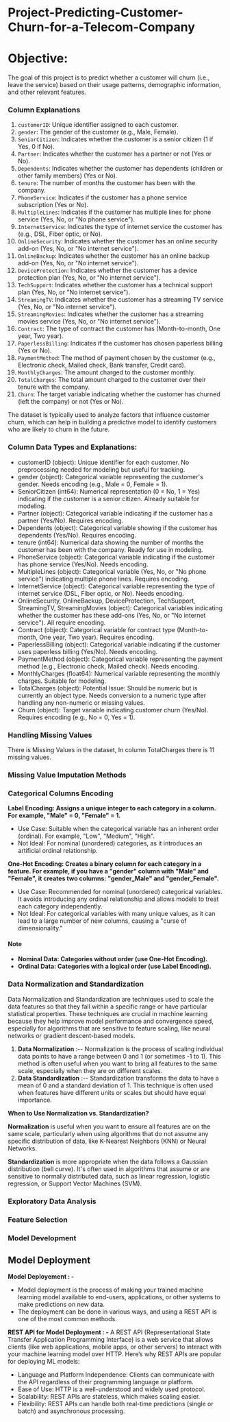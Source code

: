 # Project-Predicting-Customer-Churn-for-a-Telecom-Company

# Objective:
The goal of this project is to predict whether a customer will churn (i.e., leave the service) based on their usage patterns, demographic information, and other relevant features.

### Column Explanations 

1. `customerID`: Unique identifier assigned to each customer.
2. `gender`: The gender of the customer (e.g., Male, Female).
3. `SeniorCitizen`: Indicates whether the customer is a senior citizen (1 if Yes, 0 if No).
4. `Partner`: Indicates whether the customer has a partner or not (Yes or No).
5. `Dependents`: Indicates whether the customer has dependents (children or other family members) (Yes or No).
6. `tenure`: The number of months the customer has been with the company.
7. `PhoneService`: Indicates if the customer has a phone service subscription (Yes or No).
8. `MultipleLines`: Indicates if the customer has multiple lines for phone service (Yes, No, or "No phone service").
9. `InternetService`: Indicates the type of internet service the customer has (e.g., DSL, Fiber optic, or No).
10. `OnlineSecurity`: Indicates whether the customer has an online security add-on (Yes, No, or "No internet service").
11. `OnlineBackup`: Indicates whether the customer has an online backup add-on (Yes, No, or "No internet service").
12. `DeviceProtection`: Indicates whether the customer has a device protection plan (Yes, No, or "No internet service").
13. `TechSupport`: Indicates whether the customer has a technical support plan (Yes, No, or "No internet service").
14. `StreamingTV`: Indicates whether the customer has a streaming TV service (Yes, No, or "No internet service").
15. `StreamingMovies`: Indicates whether the customer has a streaming movies service (Yes, No, or "No internet service").
16. `Contract`: The type of contract the customer has (Month-to-month, One year, Two year).
17. `PaperlessBilling`: Indicates if the customer has chosen paperless billing (Yes or No).
18. `PaymentMethod`: The method of payment chosen by the customer (e.g., Electronic check, Mailed check, Bank transfer, Credit card).
19. `MonthlyCharges`: The amount charged to the customer monthly.
20. `TotalCharges`: The total amount charged to the customer over their tenure with the company.
21. `Churn`: The target variable indicating whether the customer has churned (left the company) or not (Yes or No).

The dataset is typically used to analyze factors that influence customer churn, which can help in building a predictive model to identify customers who are likely to churn in the future.

### Column Data Types and Explanations:
+ customerID (object): Unique identifier for each customer. No preprocessing needed for modeling but useful for tracking.
+ gender (object): Categorical variable representing the customer's gender. Needs encoding (e.g., Male = 0, Female = 1).
+ SeniorCitizen (int64): Numerical representation (0 = No, 1 = Yes) indicating if the customer is a senior citizen. Already suitable for modeling.
+ Partner (object): Categorical variable indicating if the customer has a partner (Yes/No). Requires encoding.
+ Dependents (object): Categorical variable showing if the customer has dependents (Yes/No). Requires encoding.
+ tenure (int64): Numerical data showing the number of months the customer has been with the company. Ready for use in modeling.
+ PhoneService (object): Categorical variable indicating if the customer has phone service (Yes/No). Needs encoding.
+ MultipleLines (object): Categorical variable (Yes, No, or "No phone service") indicating multiple phone lines. Requires encoding.
+ InternetService (object): Categorical variable representing the type of internet service (DSL, Fiber optic, or No). Needs encoding.
+ OnlineSecurity, OnlineBackup, DeviceProtection, TechSupport, StreamingTV, StreamingMovies (object): Categorical variables indicating whether the customer has these add-ons (Yes, No, or "No internet service"). All require encoding.
+ Contract (object): Categorical variable for contract type (Month-to-month, One year, Two year). Requires encoding.
+ PaperlessBilling (object): Categorical variable indicating if the customer uses paperless billing (Yes/No). Needs encoding.
+ PaymentMethod (object): Categorical variable representing the payment method (e.g., Electronic check, Mailed check). Needs encoding.
+ MonthlyCharges (float64): Numerical variable representing the monthly charges. Suitable for modeling.
+ TotalCharges (object): Potential Issue: Should be numeric but is currently an object type. Needs conversion to a numeric type after handling any non-numeric or missing values.
+ Churn (object): Target variable indicating customer churn (Yes/No). Requires encoding (e.g., No = 0, Yes = 1).

### Handling Missing Values
There is Missing Values in the dataset, In column TotalCharges there is 11 missing values.

### Missing Value Imputation Methods

### Categorical Columns Encoding

**Label Encoding: Assigns a unique integer to each category in a column. For example, "Male" = 0, "Female" = 1.**

+ Use Case: Suitable when the categorical variable has an inherent order (ordinal). For example, "Low", "Medium", "High".
+ Not Ideal: For nominal (unordered) categories, as it introduces an artificial ordinal relationship.


**One-Hot Encoding: Creates a binary column for each category in a feature. For example, if you have a "gender" column with "Male" and "Female", it creates two columns: "gender_Male" and "gender_Female".**

+ Use Case: Recommended for nominal (unordered) categorical variables. It avoids introducing any ordinal relationship and allows models to treat each category independently.
+ Not Ideal: For categorical variables with many unique values, as it can lead to a large number of new columns, causing a "curse of dimensionality."

#### Note

+ **Nominal Data: Categories without order (use One-Hot Encoding).**
+ **Ordinal Data: Categories with a logical order (use Label Encoding).**

### Data Normalization and Standardization
Data Normalization and Standardization are techniques used to scale the data features so that they fall within a specific range or have particular statistical properties. These techniques are crucial in machine learning because they help improve model performance and convergence speed, especially for algorithms that are sensitive to feature scaling, like neural networks or gradient descent-based models.

 1. **Data Normalization** :-- Normalization is the process of scaling individual data points to have a range between 0 and 1 (or sometimes -1 to 1). This method is often useful when you want to bring all features to the same scale, especially when they are on different scales.
 2. **Data Standardization** :-- Standardization transforms the data to have a mean of 0 and a standard deviation of 1. This technique is often used when features have different units or scales but should have equal importance.

**When to Use Normalization vs. Standardization?**

**Normalization** is useful when you want to ensure all features are on the same scale, particularly when using algorithms that do not assume any specific distribution of data, like K-Nearest Neighbors (KNN) or Neural Networks.

**Standardization** is more appropriate when the data follows a Gaussian distribution (bell curve). It's often used in algorithms that assume or are sensitive to normally distributed data, such as linear regression, logistic regression, or Support Vector Machines (SVM).

### Exploratory Data Analysis
### Feature Selection
### Model Development
## Model Deployment
**Model Deployement : -**
+ Model deployment is the process of making your trained machine learning model available to end-users, applications, or other systems to make predictions on new data.
+ The deployment can be done in various ways, and using a REST API is one of the most common methods.

**REST API for Model Deployment : -**
A REST API (Representational State Transfer Application Programming Interface) is a web service that allows clients (like web applications, mobile apps, or other servers) to interact with your machine learning model over HTTP. Here’s why REST APIs are popular for deploying ML models:

+ Language and Platform Independence: Clients can communicate with the API regardless of their programming language or platform.
+ Ease of Use: HTTP is a well-understood and widely used protocol.
+ Scalability: REST APIs are stateless, which makes scaling easier.
+ Flexibility: REST APIs can handle both real-time predictions (single or batch) and asynchronous processing.
